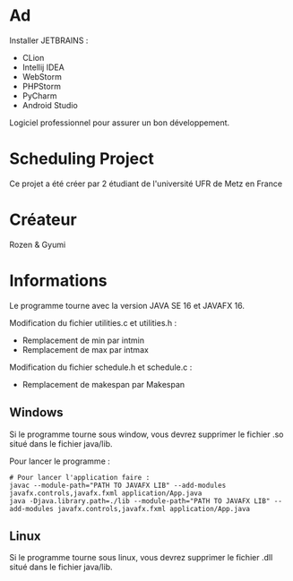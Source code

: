 # Ad
Installer JETBRAINS :
- CLion
- Intellij IDEA
- WebStorm
- PHPStorm
- PyCharm
- Android Studio

Logiciel professionnel pour assurer un bon développement.

# Scheduling Project
Ce projet a été créer par 2 étudiant de l'université UFR de Metz en France

# Créateur
Rozen & Gyumi

# Informations
Le programme tourne avec la version JAVA SE 16 et JAVAFX 16.

Modification du fichier utilities.c et utilities.h :
- Remplacement de min par intmin
- Remplacement de max par intmax

Modification du fichier schedule.h et schedule.c :
- Remplacement de makespan par Makespan

## Windows

Si le programme tourne sous window, vous devrez supprimer le fichier .so situé dans le fichier java/lib.

Pour lancer le programme :
```shell
# Pour lancer l'application faire :
javac --module-path="PATH TO JAVAFX LIB" --add-modules javafx.controls,javafx.fxml application/App.java
java -Djava.library.path=./lib --module-path="PATH TO JAVAFX LIB" --add-modules javafx.controls,javafx.fxml application/App.java
```

## Linux

Si le programme tourne sous linux, vous devrez supprimer le fichier .dll situé dans le fichier java/lib.


